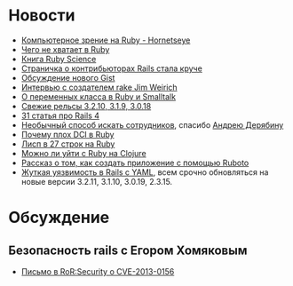 # Новости
* [Компьютерное зрение на Ruby - Hornetseye](http://www.wedesoft.de/ruby-computer-vision-thesis.html)
* [Чего не хватает в Ruby](http://tonyarcieri.com/2012-the-year-rubyists-learned-to-stop-worrying-and-love-the-threads)
* [Книга Ruby Science](http://habrahabr.ru/post/162547/)
* [Страничка о контрибьюторах Rails стала круче](http://weblog.rubyonrails.org/2012/12/28/what-is-new-in-rails-contributors/)
* [Обсуждение нового Gist](http://www.ryandaigle.com/a/the-new-github-gists)
* [Интервью с создателем rake Jim Weirich](http://rubysource.com/an-interview-with-jim-weirich/)
* [О переменных класса в Ruby и Smalltalk](http://patshaughnessy.net/2012/12/17/ruby-smalltalk-and-class-variables)
* [Свежие рельсы 3.2.10, 3.1.9, 3.0.18](http://weblog.rubyonrails.org/2013/1/2/Rails-3-2-10--3-1-9--and-3-0-18-have-been-released/)
* [31 статья про Rails 4](http://blog.remarkablelabs.com/2012/11/rails-4-countdown-to-2013)
* [Необычный способ искать сотрудников](http://battle.platform45.com/), спасибо [Андрею Дерябину](https://twitter.com/aderyabin)
* [Почему плох DCI в Ruby](http://tonyarcieri.com/dci-in-ruby-is-completely-broken)
* [Лисп в 27 строк на Ruby](http://fogus.github.com/ulithp/)
* [Можно ли уйти с Ruby на Clojure](http://briancarper.net/blog/536/clojure-from-a-ruby-perspective)
* [Рассказ о том, как создать приложение с помощью Ruboto](http://habrahabr.ru/post/165071/)
* [Жуткая уязвимость в Rails с YAML](http://blog.codeclimate.com/blog/2013/01/10/rails-remote-code-execution-vulnerability-explained/), 
  всем срочно обновляться на новые версии 3.2.11, 3.1.10, 3.0.19, 2.3.15.

# Обсуждение

## Безопасность rails с Егором Хомяковым

* [Письмо в RoR:Security о CVE-2013-0156](https://groups.google.com/forum/?fromgroups=#!topic/rubyonrails-security/61bkgvnSGTQ)
